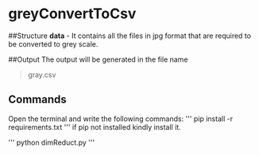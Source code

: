 # greyConvertToCsv
##Structure
**data** - It contains all the files in jpg format that are required to be converted to grey scale.

##Output
The output will be generated in the file name 
>gray.csv

## Commands
Open the terminal and write the following commands:
'''
pip install -r requirements.txt
'''
if pip not installed kindly install it.

'''
python dimReduct.py
'''

